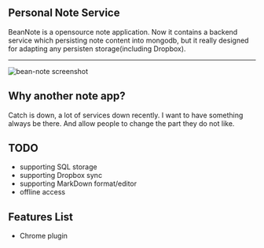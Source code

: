 ## Personal Note Service

BeanNote is a opensource note application. Now it contains a backend service which persisting note content into mongodb,
but it really designed for adapting any persisten storage(including Dropbox).

---

![bean-note screenshot](http://i.imgur.com/txfnGSK.jpg)


## Why another note app?
Catch is down, a lot of services down recently. I want to have something always be there. And allow people to change the part they
do not like.


## TODO
* supporting SQL storage
* supporting Dropbox sync
* supporting MarkDown format/editor
* offline access

## Features List
* Chrome plugin
